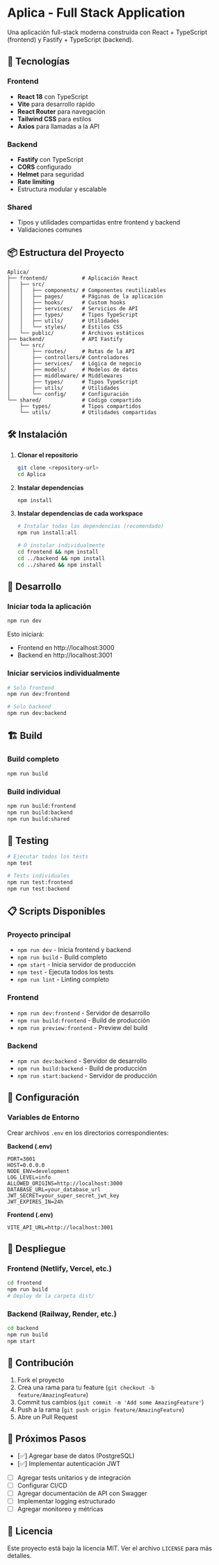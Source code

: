 # Aplica - Full Stack Application

Una aplicación full-stack moderna construida con React + TypeScript (frontend) y Fastify + TypeScript (backend).

## 🚀 Tecnologías

### Frontend
- **React 18** con TypeScript
- **Vite** para desarrollo rápido
- **React Router** para navegación
- **Tailwind CSS** para estilos
- **Axios** para llamadas a la API

### Backend
- **Fastify** con TypeScript
- **CORS** configurado
- **Helmet** para seguridad
- **Rate limiting**
- Estructura modular y escalable

### Shared
- Tipos y utilidades compartidas entre frontend y backend
- Validaciones comunes

## 📦 Estructura del Proyecto

```
Aplica/
├── frontend/           # Aplicación React
│   ├── src/
│   │   ├── components/ # Componentes reutilizables
│   │   ├── pages/      # Páginas de la aplicación
│   │   ├── hooks/      # Custom hooks
│   │   ├── services/   # Servicios de API
│   │   ├── types/      # Tipos TypeScript
│   │   ├── utils/      # Utilidades
│   │   └── styles/     # Estilos CSS
│   └── public/         # Archivos estáticos
├── backend/            # API Fastify
│   └── src/
│       ├── routes/     # Rutas de la API
│       ├── controllers/# Controladores
│       ├── services/   # Lógica de negocio
│       ├── models/     # Modelos de datos
│       ├── middleware/ # Middlewares
│       ├── types/      # Tipos TypeScript
│       ├── utils/      # Utilidades
│       └── config/     # Configuración
└── shared/             # Código compartido
    ├── types/          # Tipos compartidos
    └── utils/          # Utilidades compartidas
```

## 🛠️ Instalación

1. **Clonar el repositorio**
   ```bash
   git clone <repository-url>
   cd Aplica
   ```

2. **Instalar dependencias**
   ```bash
   npm install
   ```

3. **Instalar dependencias de cada workspace**
   ```bash
   # Instalar todas las dependencias (recomendado)
   npm run install:all
   
   # O instalar individualmente
   cd frontend && npm install
   cd ../backend && npm install
   cd ../shared && npm install
   ```

## 🚀 Desarrollo

### Iniciar toda la aplicación
```bash
npm run dev
```

Esto iniciará:
- Frontend en http://localhost:3000
- Backend en http://localhost:3001

### Iniciar servicios individualmente
```bash
# Solo frontend
npm run dev:frontend

# Solo backend
npm run dev:backend
```

## 🏗️ Build

### Build completo
```bash
npm run build
```

### Build individual
```bash
npm run build:frontend
npm run build:backend
npm run build:shared
```

## 🧪 Testing

```bash
# Ejecutar todos los tests
npm test

# Tests individuales
npm run test:frontend
npm run test:backend
```

## 📋 Scripts Disponibles

### Proyecto principal
- `npm run dev` - Inicia frontend y backend
- `npm run build` - Build completo
- `npm start` - Inicia servidor de producción
- `npm test` - Ejecuta todos los tests
- `npm run lint` - Linting completo

### Frontend
- `npm run dev:frontend` - Servidor de desarrollo
- `npm run build:frontend` - Build de producción
- `npm run preview:frontend` - Preview del build

### Backend
- `npm run dev:backend` - Servidor de desarrollo
- `npm run build:backend` - Build de producción
- `npm run start:backend` - Servidor de producción

## 🔧 Configuración

### Variables de Entorno

Crear archivos `.env` en los directorios correspondientes:

**Backend (.env)**
```env
PORT=3001
HOST=0.0.0.0
NODE_ENV=development
LOG_LEVEL=info
ALLOWED_ORIGINS=http://localhost:3000
DATABASE_URL=your_database_url
JWT_SECRET=your_super_secret_jwt_key
JWT_EXPIRES_IN=24h
```

**Frontend (.env)**
```env
VITE_API_URL=http://localhost:3001
```

## 🚀 Despliegue

### Frontend (Netlify, Vercel, etc.)
```bash
cd frontend
npm run build
# Deploy de la carpeta dist/
```

### Backend (Railway, Render, etc.)
```bash
cd backend
npm run build
npm start
```

## 🤝 Contribución

1. Fork el proyecto
2. Crea una rama para tu feature (`git checkout -b feature/AmazingFeature`)
3. Commit tus cambios (`git commit -m 'Add some AmazingFeature'`)
4. Push a la rama (`git push origin feature/AmazingFeature`)
5. Abre un Pull Request

## 📝 Próximos Pasos

- [✅] Agregar base de datos (PostgreSQL)
- [✅] Implementar autenticación JWT
- [ ] Agregar tests unitarios y de integración
- [ ] Configurar CI/CD
- [ ] Agregar documentación de API con Swagger
- [ ] Implementar logging estructurado
- [ ] Agregar monitoreo y métricas

## 📄 Licencia

Este proyecto está bajo la licencia MIT. Ver el archivo `LICENSE` para más detalles.
